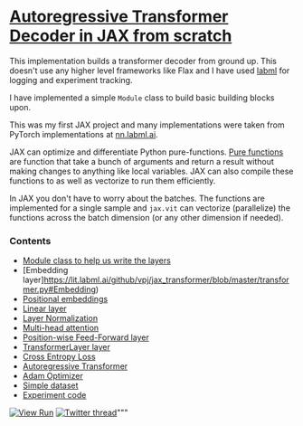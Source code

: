 # [Autoregressive Transformer Decoder in JAX from scratch](https://lit.labml.ai/github/vpj/jax_transformer/blob/master/transformer.py)

This implementation builds a transformer decoder from ground up.
This doesn't use any higher level frameworks like Flax and I have used
[labml](https://github.com/labmlai/labml) for logging and experiment tracking.

I have implemented a simple `Module` class to build basic building blocks upon.

This was my first JAX project and many implementations were taken from PyTorch implementations
at [nn.labml.ai](https://nn.labml.ai).

JAX can optimize and differentiate Python pure-functions.
[Pure functions](https://en.wikipedia.org/wiki/Pure_function) are function that take a bunch of
 arguments and return a result without making changes to anything like local variables.
JAX can also compile these functions to as well as vectorize to run them efficiently.

In JAX you don't have to worry about the batches.
The functions are implemented for a single sample and `jax.vit` can vectorize (parallelize) the functions
across the batch dimension (or any other dimension if needed).

### Contents

* [Module class to help us write the layers](https://lit.labml.ai/github/vpj/jax_transformer/blob/master/transformer.py#Module)
* [Embedding layer]https://lit.labml.ai/github/vpj/jax_transformer/blob/master/transformer.py#Embedding)
* [Positional embeddings](https://lit.labml.ai/github/vpj/jax_transformer/blob/master/transformer.py#PositionalEmbedding)
* [Linear layer](https://lit.labml.ai/github/vpj/jax_transformer/blob/master/transformer.py#Linear)
* [Layer Normalization](https://lit.labml.ai/github/vpj/jax_transformer/blob/master/transformer.py#LayerNormalization)
* [Multi-head attention](https://lit.labml.ai/github/vpj/jax_transformer/blob/master/transformer.py#MHA)
* [Position-wise Feed-Forward layer](https://lit.labml.ai/github/vpj/jax_transformer/blob/master/transformer.py#FFN)
* [TransformerLayer layer](https://lit.labml.ai/github/vpj/jax_transformer/blob/master/transformer.py#TransformerLayer)
* [Cross Entropy Loss](https://lit.labml.ai/github/vpj/jax_transformer/blob/master/transformer.py#CrossEntropyLoss)
* [Autoregressive Transformer](https://lit.labml.ai/github/vpj/jax_transformer/blob/master/transformer.py#AutoregressiveTransformer)
* [Adam Optimizer](https://lit.labml.ai/github/vpj/jax_transformer/blob/master/transformer.py#Adam)
* [Simple dataset](https://lit.labml.ai/github/vpj/jax_transformer/blob/master/transformer.py#Dataset)
* [Experiment code](https://lit.labml.ai/github/vpj/jax_transformer/blob/master/transformer.py#Experiment)

[![View Run](https://img.shields.io/badge/labml-experiment-brightgreen)](https://app.labml.ai/run/1d9b87580a1a11eca4b521ac4d5cf934)
[![Twitter thread](https://img.shields.io/twitter/url?style=social&url=https%3A%2F%2Ftwitter.com%2Flabmlai%2Fstatus%2F1432586070986690560)](https://twitter.com/labmlai/status/1432586070986690560)"""
